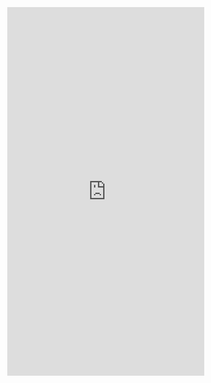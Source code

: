 <iframe  
height=850
width=90%
src="https://ks.wjx.top/vm/t5xWZXv.aspx"  
frameborder=0  
allowfullscreen>
</iframe>